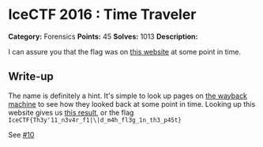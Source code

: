 # IceCTF 2016 : Time Traveler

**Category:** Forensics
**Points:** 45
**Solves:** 1013
**Description:**

I can assure you that the flag was on [this website](http://time-traveler.icec.tf/) at some point in time. 

## Write-up

The name is definitely a hint. It's simple to look up pages on [the wayback machine](https://archive.org/web/) to see how they looked back at some point in time.
Looking up this website gives us [this result](https://web.archive.org/web/20160601212948/http://time-traveler.icec.tf/), or the flag `IceCTF{Th3y'11_n3v4r_f1|\|d_m4h_fl3g_1n_th3_p45t}`

See [#10](https://github.com/ikornaselur/project-firewater/issues/10)
